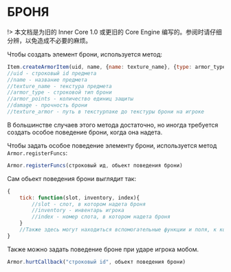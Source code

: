 # БРОНЯ

!> 本文档是为旧的 Inner Core 1.0 或更旧的 Core Engine 编写的。参阅时请仔细分辨，以免造成不必要的麻烦。

Чтобы создать элемент брони, используется метод:

```js
Item.createArmorItem(uid, name, {name: texture_name}, {type: armor_type, armor: armor_points, durability: damage, texture: texture_armor});
//uid - строковый id предмета
//name - название предмета
//texture_name - текстура предмета
//armor_type - строковой тип брони
//armor_points - количество единиц защиты
//damage - прочность брони
//texture_armor - путь в текстурпаке до текстуры брони на игроке
```

В большинстве случаев этого метода достаточно, но иногда требуется создать особое поведение брони, когда она надета.

Чтобы задать особое поведение элементу брони, используется метод `Armor.registerFuncs`:

```js
Armor.registerFuncs(строковый ид, обьект поведения брони)
```

Сам обьект поведения брони выглядит так:

```js
{
    tick: function(slot, inventory, index){
        //slot - слот, в котором надета броня
        //inventory - инвентарь игрока
        //index - номер слота, в котором надета броня
    }
    //Также здесь могут находиться вспомогательные функции и поля, к которым внутри обьекта нужно обращаться через this
}
```

Также можно задать поведение броне при ударе игрока мобом.

```js
Armor.hurtCallback("строковый id", обьект поведения брони)
```
